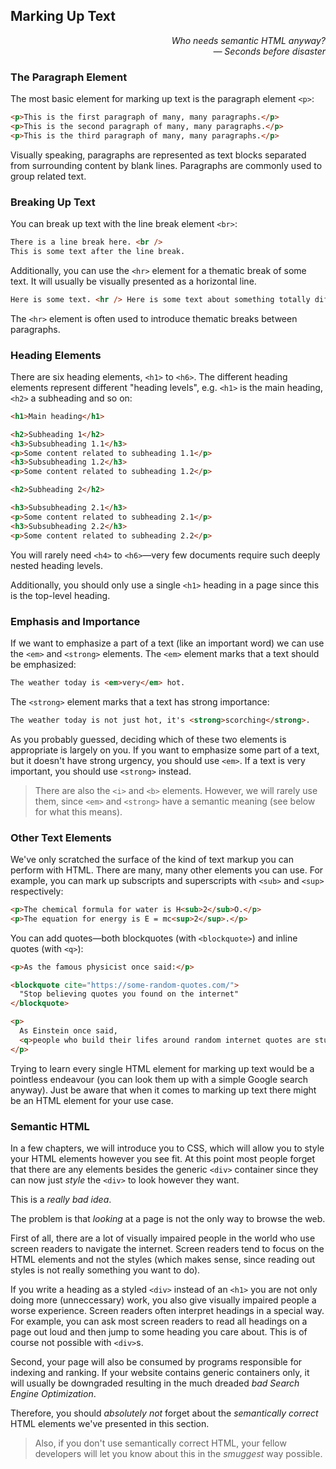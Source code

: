 ## Marking Up Text

<div style="text-align: right"> <i> Who needs semantic HTML anyway? <br> — Seconds before disaster </i> </div>

### The Paragraph Element

The most basic element for marking up text is the paragraph element `<p>`:

```html
<p>This is the first paragraph of many, many paragraphs.</p>
<p>This is the second paragraph of many, many paragraphs.</p>
<p>This is the third paragraph of many, many paragraphs.</p>
```

Visually speaking, paragraphs are represented as text blocks separated from surrounding content by blank lines.
Paragraphs are commonly used to group related text.

### Breaking Up Text

You can break up text with the line break element `<br>`:

```html
There is a line break here. <br />
This is some text after the line break.
```

Additionally, you can use the `<hr>` element for a thematic break of some text.
It will usually be visually presented as a horizontal line.

```html
Here is some text. <hr /> Here is some text about something totally different.
```

The `<hr>` element is often used to introduce thematic breaks between paragraphs.

### Heading Elements

There are six heading elements, `<h1>` to `<h6>`.
The different heading elements represent different "heading levels", e.g. `<h1>` is the main heading, `<h2>` a subheading and so on:

```html
<h1>Main heading</h1>

<h2>Subheading 1</h2>
<h3>Subsubheading 1.1</h3>
<p>Some content related to subheading 1.1</p>
<h3>Subsubheading 1.2</h3>
<p>Some content related to subheading 1.2</p>

<h2>Subheading 2</h2>

<h3>Subsubheading 2.1</h3>
<p>Some content related to subheading 2.1</p>
<h3>Subsubheading 2.2</h3>
<p>Some content related to subheading 2.2</p>
```

You will rarely need `<h4>` to `<h6>`—very few documents require such deeply nested heading levels.

Additionally, you should only use a single `<h1>` heading in a page since this is the top-level heading.

### Emphasis and Importance

If we want to emphasize a part of a text (like an important word) we can use the `<em>` and `<strong>` elements.
The `<em>` element marks that a text should be emphasized:

```html
The weather today is <em>very</em> hot.
```

The `<strong>` element marks that a text has strong importance:

```html
The weather today is not just hot, it's <strong>scorching</strong>.
```

As you probably guessed, deciding which of these two elements is appropriate is largely on you.
If you want to emphasize some part of a text, but it doesn't have strong urgency, you should use `<em>`.
If a text is very important, you should use `<strong>` instead.

> There are also the `<i>` and `<b>` elements.
> However, we will rarely use them, since `<em>` and `<strong>` have a semantic meaning (see below for what this means).

### Other Text Elements

We've only scratched the surface of the kind of text markup you can perform with HTML.
There are many, many other elements you can use.
For example, you can mark up subscripts and superscripts with `<sub>` and `<sup>` respectively:

```html
<p>The chemical formula for water is H<sub>2</sub>O.</p>
<p>The equation for energy is E = mc<sup>2</sup>.</p>
```

You can add quotes—both blockquotes (with `<blockquote>`) and inline quotes (with `<q>`):

```html
<p>As the famous physicist once said:</p>

<blockquote cite="https://some-random-quotes.com/">
  "Stop believing quotes you found on the internet"
</blockquote>

<p>
  As Einstein once said,
  <q>people who build their lifes around random internet quotes are stupid.</q>
</p>
```

Trying to learn every single HTML element for marking up text would be a pointless endeavour (you can look them up with a simple Google search anyway).
Just be aware that when it comes to marking up text there might be an HTML element for your use case.

### Semantic HTML

In a few chapters, we will introduce you to CSS, which will allow you to style your HTML elements however you see fit.
At this point most people forget that there are any elements besides the generic `<div>` container since they can now just _style_ the `<div>` to look however they want.

This is a _really bad idea_.

The problem is that _looking_ at a page is not the only way to browse the web.

First of all, there are a lot of visually impaired people in the world who use screen readers to navigate the internet.
Screen readers tend to focus on the HTML elements and not the styles (which makes sense, since reading out styles is not really something you want to do).

If you write a heading as a styled `<div>` instead of an `<h1>` you are not only doing more (unneccessary) work, you also give visually impaired people a worse experience.
Screen readers often interpret headings in a special way.
For example, you can ask most screen readers to read all headings on a page out loud and then jump to some heading you care about.
This is of course not possible with `<div>`s.

Second, your page will also be consumed by programs responsible for indexing and ranking.
If your website contains generic containers only, it will usually be downgraded resulting in the much dreaded _bad Search Engine Optimization_.

Therefore, you should _absolutely not_ forget about the _semantically correct_ HTML elements we've presented in this section.

> Also, if you don't use semantically correct HTML, your fellow developers will let you know about this in the _smuggest_ way possible.
